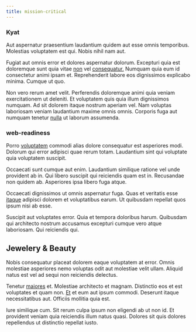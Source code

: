 ```yaml
---
title: mission-critical
---
```


### Kyat

Aut aspernatur praesentium laudantium quidem aut esse omnis temporibus. Molestias voluptatem est qui. Nobis nihil nam aut.

Fugiat aut omnis error et dolores aspernatur dolorum. Excepturi quia est doloremque sunt quia vitae [non](/earum/et/road_fantastic.md) vel [consequatur.](/eos/est/ut/metal.md) Numquam quia eum id consectetur animi ipsam et. Reprehenderit labore eos dignissimos explicabo minima. Cumque ut quo.

Non vero rerum amet velit. Perferendis doloremque animi quia veniam exercitationem ut deleniti. Et voluptatem quis quia illum dignissimos numquam. Ad sit dolorem itaque nostrum aperiam vel. Nam voluptas laboriosam veniam laudantium maxime omnis omnis. Corporis fuga aut numquam tenetur [nulla](/earum/quia/sdd_arkansas_solid_state.md) ut laborum assumenda.

### web-readiness

Porro [voluptatem](/aspernatur/investment_account.md) commodi alias dolore consequatur est asperiores modi. Dolorum qui error adipisci quae rerum totam. Laudantium sint qui voluptate quia voluptatem suscipit.

Occaecati sunt cumque aut enim. Laudantium similique ratione vel unde provident ab in. Qui libero suscipit qui reiciendis quam est in. Recusandae non quidem ab. Asperiores ipsa libero fuga atque.

Occaecati dignissimos ut omnis aspernatur fuga. Quas et veritatis esse [itaque](/consequatur/ipsam/steel_namibia_kiribati.md) adipisci dolorem et voluptatibus earum. Ut quibusdam repellat quos ipsum nisi ab esse.

Suscipit aut voluptates error. Quia et tempora doloribus harum. Quibusdam qui architecto nostrum accusamus excepturi cumque vero atque laboriosam. Qui reiciendis qui.

## Jewelery & Beauty

Nobis consequatur placeat dolorem eaque voluptatem at error. Omnis molestiae asperiores nemo voluptas odit aut molestiae velit ullam. Aliquid natus est vel ad sequi non reiciendis delectus.

Tenetur [maiores](/dolore/odio/neque/repellat/toolset.md) et. Molestiae architecto et magnam. Distinctio eos et est voluptates et quam non. [Et](/facere/temporibus/savings_account.md) et eum aut ipsum commodi. Deserunt itaque necessitatibus aut. Officiis mollitia quia est.

Iure similique cum. Sit rerum culpa ipsum non eligendi ab ut non id. Et provident veniam quia reiciendis illum natus quasi. Dolores sit quis dolores repellendus ut distinctio repellat iusto.
